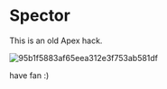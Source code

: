 # Spector

This is an old Apex hack.

![95b1f5883af65eea312e3f753ab581df](https://user-images.githubusercontent.com/80614520/125468684-b3b0a3d4-2bcc-49d6-945c-3ea3b0e69178.png)

have fan :)
